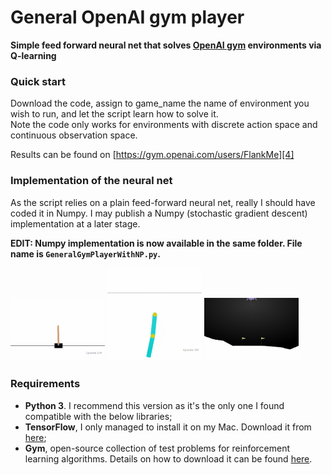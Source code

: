 # General OpenAI gym player
**Simple feed forward neural net that solves [OpenAI gym][5] environments via Q-learning**

### Quick start
Download the code, assign to game_name the name of environment you wish to run, and let the script learn how to solve it.   
Note the code only works for environments with discrete action space and continuous observation space.

Results can be found on [https://gym.openai.com/users/FlankMe][4]

### Implementation of the neural net
As the script relies on a plain feed-forward neural net, really I should have coded it in Numpy. I may publish a Numpy (stochastic gradient descent) implementation at a later stage.  

**EDIT: Numpy implementation is now available in the same folder. File name is `GeneralGymPlayerWithNP.py`.**

<img src="https://github.com/FlankMe/general-gym-player/blob/master/Animations/CartPole-v0.gif" width="30%" />
<img src="https://github.com/FlankMe/general-gym-player/blob/master/Animations/Acrobot-v0.gif" width="30%" /> 
<img src="https://github.com/FlankMe/general-gym-player/blob/master/Animations/LunarLander-v2.gif" width="30%" />

### Requirements
* **Python 3**. I recommend this version as it's the only one I found compatible with the below libraries;
* **TensorFlow**, I only managed to install it on my Mac. Download it from [here][2];
* **Gym**, open-source collection of test problems for reinforcement learning algorithms. Details on how to download it can be found [here][3]. 

[2]: https://www.tensorflow.org/versions/r0.7/get_started/os_setup.html 
[3]: https://gym.openai.com/docs
[4]: https://gym.openai.com/users/FlankMe
[5]: https://gym.openai.com
